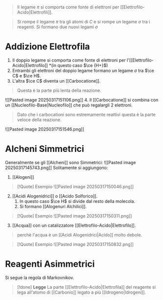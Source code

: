 >Il legame $\pi$ si comporta come fonte di elettroni per [[Elettrofilo-Acido|Elettrofili]].

>Si rompe il legame $\pi$ tra gli atomi di $C$ e si rompe un legame $\sigma$ tra i reagenti.
>Si formano due nuovi legami $\sigma$

# Addizione Elettrofila
1. Il doppio legame si comporta come fonte di elettroni per l'[[Elettrofilo-Acido|Elettrofilo]] *(in questo caso $\ce {H+}$)
2. Entrambi gli elettroni del doppio legame formano un legame $\sigma$ tra $\ce C$ e $\ce H$.
3. L'altra $\ce C$ diventa un [[Carbocatione]].
>Questa è la parte più lenta della reazione.

![[Pasted image 20250317151106.png]]
4. Il [[Carbocatione]] si combina con un [[Nucleofilo-Base|Nucleofilo]] che può regalargli $2$ elettroni. 
>Dato che i carbocationi sono estremamente reattivi questa è la parte veloce della reazione.

![[Pasted image 20250317151546.png]]

# Alcheni Simmetrici
 Generalmente se gli [[Alcheni]] sono Simmetrici:
![[Pasted image 20250317145743.png]]
Solitamente si aggiungono:
1. [[Alogeni]]
>[!Quote] Esempio
>![[Pasted image 20250317150046.png]]
2. [[Acidi Alogenidrici]] o [[Acido Solforico]].
	1. In questo caso $\ce H$ si divide dal resto della molecola.
	2. Si formano [[Alogenuri Alchilici]].
>[!Quote] Esempio
>![[Pasted image 20250317150311.png]]
3. [[Acqua]] con un catalizzatore [[Elettrofilo-Acido|Elettrofilo]].
>perchè l'acqua è un [[Acidi Alogenidrici|Acido]] molto debole.

>[!Quote] Esempio
>![[Pasted image 20250317150832.png]]


# Reagenti Asimmetrici
Si segue la regola di Markovnikov.
>[!done] **Legge**
>La parte [[Elettrofilo-Acido|Elettrofila]] del reagente si lega all'atomo di [[Carbonio]] legato a più [[Idrogeno|Idrogeni]].

